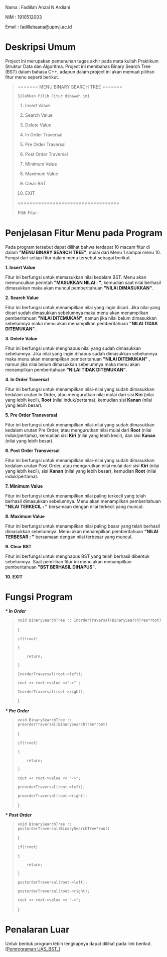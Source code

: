 Nama  : Fadillah Anzal N Ardiani

NIM   : 1910512003

Email : fadillahaana@upnvj.ac.id


<body>
<h1>Deskripsi Umum</h1>
<p> Project ini merupakan pemenuhan tugas akhir pada mata kuliah Praktikum Struktur Data dan Algoritma.
Project ini membahas Binary Search Tree (BST) dalam bahasa C++, adapun dalam project ini akan memuat pilihsn fitur menu seperti berikut. 
<blockquote>
	
======= MENU BINARY SEARCH TREE =======
  
    Silahkan Pilih Fitur dibawah ini
    
 1. Insert Value
  
 2. Search Value

 3. Delete Value

 4. In Order Traversal

 5. Pre Order Traversal

 6. Post Order Traversal

 7. Minimum Value

 8. Maximum Value

 9. Clear BST

10. EXIT

===================================

Pilih Fitur : </blockquote></p>

<h1>Penjelasan Fitur Menu pada Program</h1>
<p>Pada program tersebut dapat dilihat bahwa terdapat 10 macam fitur di dalam <b>"MENU BINARY SEARCH TREE"</b>, mulai dari Menu 1 sampai menu 10. 
Fungsi dari setiap fitur dalam menu tersebut sebagai berikut.
  
<b>1. Insert Value</b>

Fitur ini berfungsi untuk memasukkan nilai kedalam BST. Menu akan memunculkan perintah <b>"MASUKKAN NILAI : "</b>, kemudian saat nilai berhasil dimasukkan maka akan muncul pemberitahuan <b>"NILAI DIMASUKKAN"</b>.
  
<b>2. Search Value</b>

Fitur ini berfungsi untuk menampilkan nilai yang ingin dicari. Jika nilai yang dicari sudah dimasukkan sebelumnya maka menu akan menampilkan pemberitahuan <b>"NILAI DITEMUKAN"</b>, namun jika nilai belum dimasukkan sebelumnya maka menu akan menampilkan pemberitahuan <b>"NILAI TIDAK DITEMUKAN"</b>.

<b>3. Delete Value</b>

Fitur ini berfungsi untuk menghapus nilai yang sudah dimasukkan sebelumnya. Jika nilai yang ingin dihapus sudah dimasukkan sebelumnya maka menu akan menampilkan pemberitahuan <b>"NILAI DITEMUKAN"</b> , namun jika nilai belum dimasukkan sebelumnya maka menu akan menampilkan pemberitahuan <b>"NILAI TIDAK DITEMUKAN"</b>.

<b>4. In Order Traversal</b>

Fitur ini berfungsi untuk menampilkan nilai-nilai yang sudah dimasukkan kedalam urutan In Order, atau mengurutkan nilai mulai dari sisi <b>Kiri</b> (nilai yang lebih kecil), <b>Root</b> (nilai induk/pertama), kemudian sisi <b>Kanan</b> (nilai yang lebih besar).

<b>5. Pre Order Transversal</b>

Fitur ini berfungsi untuk menampilkan nilai-nilai yang sudah dimasukkan kedalam urutan Pre Order, atau mengurutkan nilai mulai dari <b>Root</b> (nilai induk/pertama), kemudian sisi <b>Kiri</b> (nilai yang lebih kecil), dan sisi <b>Kanan</b> (nilai yang lebih besar).

<b>6. Post Order Transversal</b>

Fitur ini berfungsi untuk menampilkan nilai-nilai yang sudah dimasukkan kedalam urutan Post Order, atau mengurutkan nilai mulai dari sisi <b>Kiri</b> (nilai yang lebih kecil), sisi <b>Kanan</b> (nilai yang lebih besar), kemudian <b>Root</b> (nilai induk/pertama).

<b>7. Minimum Value</b>

Fitur ini berfungsi untuk menampilkan nilai paling terkecil yang telah berhasil dimasukkan sebelumnya. Menu akan menampilkan pemberitahuan <b>"NILAI TERKECIL : "</b> bersamaan dengan nilai terkecil yang muncul.

<b>8. Maximum Value</b>

Fitur ini berfungsi untuk menampilkan nilai paling besar yang telah berhasil dimasukkan sebelumnya. Menu akan menampilkan pemberitahuan <b>"NILAI TERBESAR : "</b> bersamaan dengan nilai terbesar yang muncul.

<b>9. Clear BST</b>

Fitur ini berfungsi untuk menghapus BST yang telah berhasil dibentuk sebelumnya. Saat pemilihan fitur ini menu akan menampilkan pemberitahuan <b>"BST BERHASIL DIHAPUS"</b>.

<b>10. EXIT</b></p>

<h1>Fungsi Program</h1>

<b><i>* In Order</i></b>

<blockquote>
	
	void BinarySearchTree :: InorderTraversal(BinarySearchTree*root) 
	
{

    if(!root) 
    
	{
	
        return;
	
    }
    
    InorderTraversal(root->left);
    
    cout << root->value <<"->" ;
    
    InorderTraversal(root->right);
}

</blockquote>


<b><i>* Pre Order</i></b>

<blockquote>
	
	void BinarySearchTree :: preorderTraversal(BinarySearchTree*root) 
{

    if(!root) 
    
	{
	
        return;
	
    }
    
    cout << root->value << "->";
    
  	preorderTraversal(root->left);
	
  	preorderTraversal(root->right);
	
}

</blockquote>


<b><i>* Post Order</i></b>

<blockquote>
	
	void BinarySearchTree :: postorderTraversal(BinarySearchTree*root) 

{

    if(!root) 
    
	{
	
        return;
	
    }
    
  	postorderTraversal(root->left);
	
  	postorderTraversal(root->right);
	
  	cout << root->value << "->";
	
}

</blockquote>

<h1>Penalaran Luar</h1>

Untuk bentuk program lebih lengkapnya dapat dilihat pada link berikut. [[Pemrograman UAS_BST_]](https://github.com/dl0521/UAS_PSDA_Fadillah-Anzal/blob/master/Pemrograman%20UAS_BST_)
</body>
</html>
